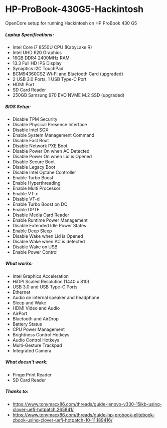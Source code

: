 # HP-ProBook-430G5-Hackintosh

OpenCore setup for running Hackintosh on HP ProBook 430 G5

##### Laptop Specifications:
- Intel Core i7 8550U CPU (KabyLake R)
- Intel UHD 620 Graphics
- 16GB DDR4 2400MHz RAM
- 13.3 Full HD IPS Display
- Synaptics I2C TouchPad
- BCM94360CS2 Wi-Fi and Bluetooth Card (upgraded)
- 2 USB 3.0 Ports, 1 USB Type-C Port
- HDMI Port
- SD Card Reader
- 250GB Samsung 970 EVO NVME M.2 SSD (upgraded)

##### BIOS Setup:
- Disable TPM Security
- Disable Physical Presence Interface
- Disable Intel SGX
- Enable System Management Command
- Disable Fast Boot
- Disable Network PXE Boot
- Disable Power On when AC Detected
- Disable Power On when Lid is Opened
- Disable Secure Boot
- Disable Legacy Boot
- Disable Intel Optane Controller
- Enable Turbo Boost
- Enable Hyperthreading
- Enable Multi Processor
- Enable VT-x
- Disable VT-d
- Enable Turbo Boost on DC
- Enable DPTF
- Disable Media Card Reader
- Enable Runtime Power Management
- Disable Extended Idle Power States
- Enable Deep Sleep
- Disable Wake when Lid is Opened
- Disable Wake when AC is detected
- Disable Wake on USB
- Enable Power Control

##### What works:
- Intel Graphics Acceleration
- HiDPI Scaled Resolution (1440 x 810)
- USB 3.0 and USB Type-C Ports
- Ethernet
- Audio on internal speaker and headphone
- Sleep and Wake
- HDMI Video and Audio
- AirPort
- Bluetooth and AirDrop
- Battery Status
- CPU Power Management
- Brightness Control Hotkeys
- Audio Control Hotkeys
- Multi-Gesture Trackpad
- Integrated Camera

##### What doesn't work:
- FingerPrint Reader
- SD Card Reader

##### Thanks to:
- https://www.tonymacx86.com/threads/guide-lenovo-v330-15ikb-using-clover-uefi-hotpatch.265841/
- https://www.tonymacx86.com/threads/guide-hp-probook-elitebook-zbook-using-clover-uefi-hotpatch-10-11.189416/
